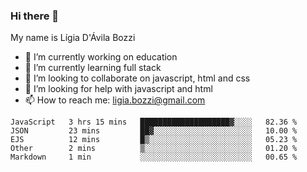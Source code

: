 ### Hi there 👋

My name is Lígia D'Ávila Bozzi

- 🔭 I’m currently working on education
- 🌱 I’m currently learning full stack
- 👯 I’m looking to collaborate on javascript, html and css
- 🤔 I’m looking for help with javascript and html
- 📫 How to reach me: ligia.bozzi@gmail.com

<!--START_SECTION:waka-->
```text
JavaScript   3 hrs 15 mins   ████████████████████▓░░░░   82.36 % 
JSON         23 mins         ██▓░░░░░░░░░░░░░░░░░░░░░░   10.00 % 
EJS          12 mins         █▒░░░░░░░░░░░░░░░░░░░░░░░   05.23 % 
Other        2 mins          ▒░░░░░░░░░░░░░░░░░░░░░░░░   01.20 % 
Markdown     1 min           ░░░░░░░░░░░░░░░░░░░░░░░░░   00.65 % 
```
<!--END_SECTION:waka-->

<!--
**ligiadavilabozzi/ligiadavilabozzi** is a ✨ _special_ ✨ repository because its `README.md` (this file) appears on your GitHub profile.
-->


